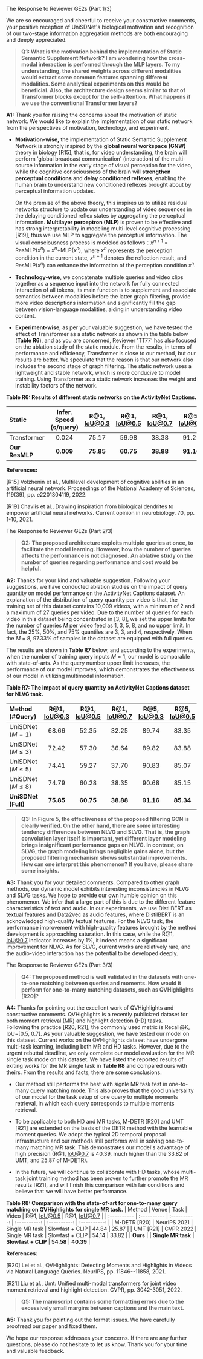 

The Response to Reviewer GE2s (Part 1/3)

We are so encouraged and cheerful to receive your constructive comments, your positive reception of UniSDNet's biological motivation and recognition of our two-stage information aggregation methods are both encouraging and deeply appreciated. 

> **Q1: What is the motivation behind the implementation of Static Semantic Supplement Network? I am wondering how the cross-modal interaction is performed through the MLP layers. To my understanding, the shared weights across different modalities would extract some common features spanning different modalities. Some analytical experiments on this would be beneficial. Also, the architecture design seems similar to that of Transformer blocks except for the self-attention. What happens if we use the conventional Transformer layers?**

**A1:**
Thank you for raising the concerns about the motivation of static network. We would like to explain the implementation of our static network from the perspectives of motivation, technology, and experiment.

- **Motivation-wise,** the implementation of Static Semantic Supplement Network is strongly inspired by the **global neural workspace (GNW)** theory in biology [R15], that is, for video understanding, the brain will perform 'global broadcast communication' (interaction) of the multi-source information in the early stage of visual perception for the video, while the cognitive consciousness of the brain will **strengthen perceptual conditions** and **delay conditioned reflexes**, enabling the human brain to understand new conditioned reflexes brought about by perceptual information updates.

    On the premise of the above theory, this inspires us to utilize residual networks structure to update our understanding of video sequences in the delaying conditioned reflex states by aggregating the perceptual information. **Multilayer perceptron (MLP)** is proven to be effective and has strong interpretability in modeling multi-level cognitive processing [R19], thus we use MLP to aggregate the perceptual information. The visual consciousness process is modeled as follows：$x^{n+1}$ = $\text{ResMLP}(x^n)$ = $x^n$+$\text{MLP}(x^n)$, where $x^n$ represents the perception condition in the current state, $x^{n+1}$ denotes the reflection result, and $\text{ResMLP}(x^n)$ can enhance the information of the perception condition $x^n$.

- **Technology-wise**,  we concatenate multiple queries and video clips together as a sequence input into the network for fully connected interaction of all tokens, its main function is to supplement and associate semantics between modalities before the latter graph filtering, provide more video descriptions information and significantly fill the gap between vision-language modalities, aiding in understanding video content.

- **Experiment-wise**, as per your valuable suggestion, we have tested the effect of Transformer as a static network as shown in the table below (**Table R6**), and as you are concerned, Reviewer 'TT77' has also focused on the ablation study of the static module. From the results, in terms of performance and efficiency, Transformer is close to our method, but our results are better. We speculate that the reason is that our network also includes the second stage of graph filtering. The static network uses a lightweight and stable network, which is more conducive to model training. Using Transformer as a static network increases the weight and instability factors of the network. 

**Table R6: Results of different static networks on the ActivityNet Captions.**

|Static | Infer. Speed (s/query) | R@1, IoU@0.3 | R@1, IoU@0.5 | R@1, IoU@0.7  |  R@5, IoU@0.3 | R@5, IoU@0.5  | R@5, IoU@0.7 | mIoU  | 
| :---------- | :----------: | :----------:  | :----------: | :----------:  | :----------:  | :----------:  | :----------:  | :----------: | 
| Transformer | 0.024 | 75.17 | 59.98 | 38.38 | 91.26 | 85.77 | 74.25 | 54.97| 
|**Our ResMLP** | **0.009** | **75.85**	| **60.75**	| **38.88**	| **91.16** | **85.34** | **74.01**	| **55.47** |

**References:**

[R15] Volzhenin et al., Multilevel development of cognitive abilities in an artificial neural network. Proceedings of the National Academy of Sciences, 119(39), pp. e2201304119, 2022.

[R19] Chavlis et al., Drawing inspiration from biological dendrites to empower artificial neural networks. Current opinion in neurobiology. 70, pp. 1-10, 2021. 


The Response to Reviewer GE2s (Part 2/3)

> **Q2: The proposed architecture exploits multiple queries at once, to facilitate the model learning. However, how the number of queries affects the performance is not diagnosed. An ablative study on the number of queries regarding performance and cost would be helpful.**

**A2:**
Thanks for your kind and valuable suggestion. Following your suggestions, we have conducted ablation studies on the impact of query quantity on model performance on the ActivityNet Captions dataset. An explanation of the distribution of query quantity per video is that, the training set of this dataset contains 10,009 videos, with a minimum of 2 and a maximum of 27 queries per video. Due to the number of queries for each video in this dataset being concentrated in [3, 8], we set the upper limits for the number of queries $M$ per video feed as 1, 3, 5, 8, and no upper limit. In fact, the 25\%, 50\%, and 75\% quantiles are 3, 3, and 4, respectively. When the $M$ = 8, 97.33\% of samples in the dataset are equipped with full queries.

The results are shown in **Table R7** below, and according to the experiments, when the number of training query inputs $M=1$, our model is comparable with state-of-arts. As the query number upper limit increases, the performance of our model improves, which demonstrates the effectiveness of our model in utilizing multimodal information.

**Table R7: The impact of query quantity on ActivityNet Captions dataset for NLVG task.**

|Method (\#Query) | R@1, IoU@0.3 | R@1, IoU@0.5 | R@1, IoU@0.7  |  R@5, IoU@0.3 | R@5, IoU@0.5  | R@5, IoU@0.7 | mIoU  | 
| :---------- | :----------:  | :----------:  | :----------:  | :----------:  | :----------:  | :----------:  | :----------: |
| UniSDNet ($M=1$)     | 68.66 | 52.35 | 32.25 | 89.74 | 83.35 | 70.61 | 50.22 |
| UniSDNet ($M\leq 3$) | 72.42 | 57.30 | 36.64 | 89.82 | 83.88 | 72.14 | 53.30 |
| UniSDNet ($M\leq 5$) | 74.41 | 59.27 | 37.70 | 90.83 | 85.07 | 74.17 | 54.58 |
| UniSDNet ($M\leq 8$) | 74.79 | 60.28 | 38.35 | 90.68 | 85.15 | 73.90 | 55.03 |
| **UniSDNet (Full)**  |**75.85**| **60.75** | **38.88** | **91.16** | **85.34** | **74.01** | **55.47** | 

> **Q3: In Figure 5, the effectiveness of the proposed filtering GCN is clearly verified. On the other hand, there are some interesting tendency differences between NLVG and SLVG. That is, the graph convolution layer itself is important, yet different layer modeling brings insignificant performance gaps on NLVG. In contrast, on SLVG, the graph modeling brings negligible gains alone, but the proposed filtering mechanism shows substantial improvements. How can one interpret this phenomenon? If you have, please share some insights.**

**A3:** 
Thank you for your detailed comments. Compared to other graph methods, our dynamic model exhibits interesting inconsistencies in NLVG and SLVG tasks. We hope to provide our own humble opinion on this phenomenon.
We infer that a large part of this is due to the different feature characteristics of text and audio.
In our experiments, we use DistilBERT as textual features and Data2vec as audio features, where DistilBERT is an acknowledged high-quality textual features. 
For the NLVG task, the performance improvement with high-quality features brought by the method development is approaching saturation.
In this case, while the R@1, IoU@0.7 indicator increases by 1\%, it indeed means a significant improvement for NLVG. 
As for SLVG, current works are relatively rare, and the audio-video interaction has the potential to be developed deeply. 


The Response to Reviewer GE2s (Part 3/3)

> **Q4: The proposed method is well validated in the datasets with one-to-one matching between queries and moments. How would it perform for one-to-many matching datasets, such as QVHighlights [R20]?**

**A4:**
Thanks for pointing out the excellent work of QVHighlights and constructive comments. 
QVHighlights is a recently publicized dataset for both moment retrieval (MR) and highlight detection (HD) tasks.  
Following the practice [R20, R21], the commonly used metric is Recall@K, IoU=[0.5, 0.7].
As your valuable suggestion, we have tested our model on this dataset. Current works on the QVHighlights dataset have undergone multi-task learning, including both MR and HD tasks. 
However, due to the urgent rebuttal deadline, we only complete our model evaluation for the MR single task mode on this dataset. 
We have listed the reported results of exiting works for the MR single task in **Table R8** and compared ours with theirs. From the results and facts, there are some conclusions. 

- Our method still performs the best with signle MR task test in one-to-many query matching mode.
This also proves that the good universality of our model for the task setup of one query to multiple moments retrieval, in which each query corresponds to multiple moments retrieval.

- To be applicable to both HD and MR tasks, M-DETR [R20] and UMT [R21] are extended on the basis of the DETR method with the learnable moment queries. We adopt the typical 2D temporal proposal infrastructure and our methods still performs well in solving one-to-many matching MR task. This demonstrates our model's advantage of high precision (R@1, IoU@0.7 is 40.39, much higher than the 33.82 of UMT, and 25.87 of M-DETR).

- In the future, we will continue to collaborate with HD tasks, whose multi-task joint training method has been proven to further promote the MR results [R21],
and will finish this comparison with fair conditions and believe that we will have better performance. 

**Table R8: Comparison with the state-of-art for one-to-many query matching on QVHighlights for single MR task.**
| Method       |        Venue | Task | Video | R@1, IoU@0.5 | R@1, IoU@0.7  | 
| :---------- | :----------  | :----------:  | :----------:  | :----------:  | :----------:  | 
| M-DETR [R20] | NeurIPS 2021 | Single MR task | Slowfast + CLIP | 44.84   |    25.87    | 
| UMT [R21]    | CVPR 2022    | Single MR task | Slowfast + CLIP | 54.14   |    33.82    | 
| **Ours**     |       | **Single MR task** | **Slowfast + CLIP** | **54.58**   |    **40.39**   | 

**References:**

[R20] Lei et al., QVHighlights: Detecting Moments and Highlights in Videos via Natural Language Queries. NeurIPS, pp. 11846--11858, 2021.

[R21] Liu et al., Umt: Unified multi-modal transformers for joint video moment retrieval and highlight detection. CVPR, pp. 3042-3051, 2022.


> **Q5: The manuscript contains some formatting errors due to the excessively small margins between captions and the main text.**

**A5:** Thank you for pointing out the format issues. We have carefully proofread our paper and fixed them. 

We hope our response addresses your concerns. If there are any further questions, please do not hesitate to let us know. Thank you for your time and valuable feedback.
